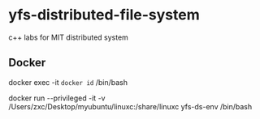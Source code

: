 # yfs-distributed-file-system
c++ labs for MIT distributed system

## Docker
docker exec -it `docker id` /bin/bash

docker run --privileged -it -v /Users/zxc/Desktop/myubuntu/linuxc:/share/linuxc yfs-ds-env /bin/bash
